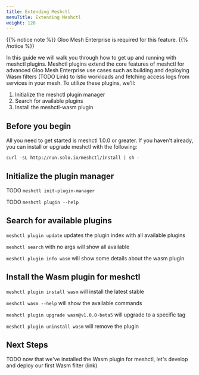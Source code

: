 ```yaml
---
title: Extending Meshctl
menuTitle: Extending Meshctl
weight: 120
---
```


{{% notice note %}}
Gloo Mesh Enterprise is required for this feature.
{{% /notice %}}

In this guide we will walk you through how to get up and running with meshctl plugins. Meshctl plugins extend the core features of meshctl for advanced Gloo Mesh Enterprise use cases such as building and deploying Wasm filters (TODO Link) to Istio workloads and fetching access logs from services in your mesh. To utilize these plugins, we'll:

1. Initialize the meshctl plugin manager
1. Search for available plugins
1. Install the meshctl-wasm plugin

## Before you begin

All you need to get started is meshctl 1.0.0 or greater. If you haven't already, you can install or upgrade meshctl with the following:

```shell
curl -sL http://run.solo.io/meshctl/install | sh -
```

## Initialize the plugin manager

TODO `meshctl init-plugin-manager`

TODO `meshctl plugin --help` 

## Search for available plugins

`meshctl plugin update` updates the plugin index with all available plugins

`meshctl search` with no args will show all available

`meshctl plugin info wasm` will show some details about the wasm plugin

## Install the Wasm plugin for meshctl

`meshctl plugin install wasm` will install the latest stable

`meshctl wasm --help` will show the available commands

`meshctl plugin upgrade wasm@v1.0.0-beta5` will upgrade to a specific tag

`meshctl plugin uninstall wasm` will remove the plugin

## Next Steps

TODO now that we've installed the Wasm plugin for meshctl, let's develop and deploy our first Wasm filter (link)